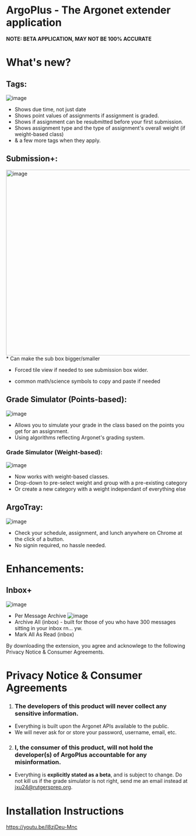 # ArgoPlus - The Argonet extender application

**NOTE: BETA APPLICATION, MAY NOT BE 100% ACCURATE**

# What's new?

## Tags:

![image](https://user-images.githubusercontent.com/50122069/194688081-c3a7b64b-d258-4153-a4c8-41c38b3cc107.png)
* Shows due time, not just date
* Shows point values of assignments if assignment is graded.
* Shows if assignment can be resubmitted before your first submission.
* Shows assignment type and the type of assignment's overall weight (if weight-based class)
* & a few more tags when they apply.

## Submission+:
<img width="508" alt="image" src="https://user-images.githubusercontent.com/50122069/197799604-31792f98-219b-4144-9630-daa7002bed9a.png">
* Can make the sub box bigger/smaller

* Forced tile view if needed to see submission box wider.

* common math/science symbols to copy and paste if needed

## Grade Simulator (Points-based):

![image](https://user-images.githubusercontent.com/50122069/194688092-b4adc3f6-a35d-43c0-adb8-46a8a7f75d8f.png)
* Allows you to simulate your grade in the class based on the points you get for an assignment.
* Using algorithms reflecting Argonet's grading system.

### Grade Simulator (Weight-based):
![image](https://user-images.githubusercontent.com/50122069/197096148-521bc410-41d1-4c2b-9080-9d8fccd70e71.png)
* Now works with weight-based classes.
* Drop-down to pre-select weight and group with a pre-existing category
* Or create a new category with a weight independant of everything else

## ArgoTray:

![image](https://user-images.githubusercontent.com/50122069/197096343-385fc3f8-b341-4968-8004-f59b92a371f5.png)
* Check your schedule, assignment, and lunch anywhere on Chrome at the click of a button. 
* No signin required, no hassle needed. 

# Enhancements:

## Inbox+

![image](https://user-images.githubusercontent.com/50122069/194688382-8fcc0398-387d-4cd5-b79f-13d9e316403b.png)
* Per Message Archive
![image](https://user-images.githubusercontent.com/50122069/194688408-06b58895-69d3-42e8-bc9f-0db40a78025e.png)
* Archive All (inbox) - built for those of you who have 300 messages sitting in your inbox rn... yw.
* Mark All As Read (inbox)

By downloading the extension, you agree and acknowlege to the following Privacy Notice & Consumer Agreements.

# Privacy Notice & Consumer Agreements
1. ### **The developers of this product will never collect any sensitive information**. 
* Everything is built upon the Argonet APIs available to the public. 
* We will never ask for or store your password, username, email, etc.

2. ### **I, the consumer of this product, will not hold the developer(s) of ArgoPlus accountable for any misinformation.** 
* Everything is **explicitly stated as a beta**, and is subject to change. Do not kill us if the grade simulator is not right, send me an email instead at jxu24@rutgersprep.org.

# Installation Instructions


https://youtu.be/I8zjDeu-Mnc
